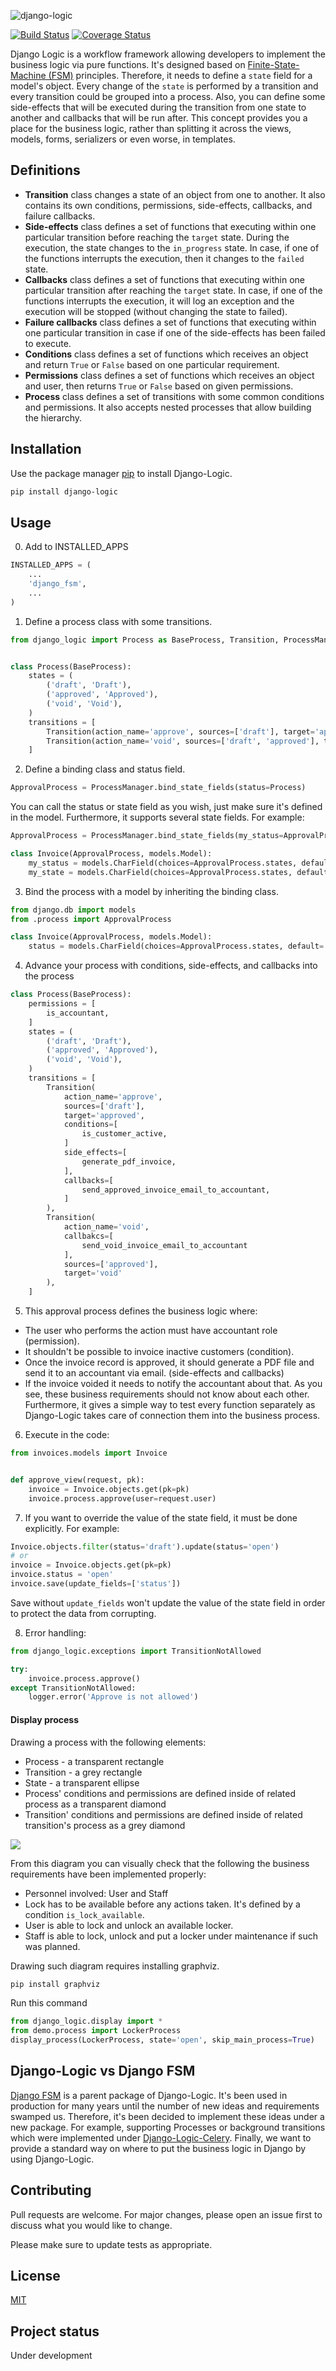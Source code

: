 ![django-logic](https://user-images.githubusercontent.com/6745569/87846635-dabb1500-c903-11ea-9fae-f1960dd2f82d.png)

[![Build Status](https://travis-ci.org/Borderless360/django-logic.svg?branch=master)](https://travis-ci.org/Borderless360/django-logic) 
[![Coverage Status](https://coveralls.io/repos/github/Borderless360/django-logic/badge.svg?branch=master)](https://coveralls.io/github/Borderless360/django-logic?branch=master)
     
Django Logic is a workflow framework allowing developers to implement the business logic via pure functions. 
It's designed based on [Finite-State-Machine (FSM)](https://en.wikipedia.org/wiki/Finite-state_machine) principles. 
Therefore, it needs to define a `state` field for a model's object. Every change of the `state` is performed by a 
transition and every transition could be grouped into a process. Also, you can define some side-effects that will be
executed during the transition from one state to another and callbacks that will be run after. 
This concept provides you a place for the business logic, rather than splitting it across the views, models, forms, 
serializers or even worse, in templates. 

## Definitions 
- **Transition** class changes a state of an object from one to another. It also contains its own conditions,
 permissions, side-effects, callbacks, and failure callbacks. 
- **Side-effects** class defines a set of functions that executing within one particular transition
 before reaching the `target` state. During the execution, the state changes to the `in_progress` state.
 In case, if one of the functions interrupts the execution, then it changes to the `failed` state.
- **Callbacks** class defines a set of functions that executing within one particular transition
 after reaching the `target` state. In case, if one of the functions interrupts the execution, it will log
 an exception and the execution will be stopped (without changing the state to failed). 
- **Failure callbacks** class defines a set of functions that executing within one particular 
transition in case if one of the side-effects has been failed to execute. 
- **Conditions** class defines a set of functions which receives an object
 and return `True` or `False` based on one particular requirement.
- **Permissions** class defines a set of functions which receives an object and user, then returns `True` or 
`False` based on given permissions.
- **Process** class defines a set of transitions with some common conditions and permissions.
It also accepts nested processes that allow building the hierarchy.

## Installation

Use the package manager [pip](https://pip.pypa.io/en/stable/) to install Django-Logic.

```bash
pip install django-logic
```

## Usage
0. Add to INSTALLED_APPS
```python
INSTALLED_APPS = (
    ...
    'django_fsm',
    ...
)
```
1. Define a process class with some transitions.
```python
from django_logic import Process as BaseProcess, Transition, ProcessManager


class Process(BaseProcess):
    states = (
        ('draft', 'Draft'),
        ('approved', 'Approved'),
        ('void', 'Void'),
    )
    transitions = [
        Transition(action_name='approve', sources=['draft'], target='approved'),
        Transition(action_name='void', sources=['draft', 'approved'], target='void'),
    ]
```
2. Define a binding class and status field. 
```python
ApprovalProcess = ProcessManager.bind_state_fields(status=Process)
```
You can call the status or state field as you wish, just make sure it's defined in the model. 
Furthermore, it supports several state fields. For example:  
```python
ApprovalProcess = ProcessManager.bind_state_fields(my_status=ApprovalProcess, my_state=LockProcess)

class Invoice(ApprovalProcess, models.Model):
    my_status = models.CharField(choices=ApprovalProcess.states, default='draft', max_length=16, blank=True)
    my_state = models.CharField(choices=ApprovalProcess.states, default='open', max_length=16, blank=True)
```

3. Bind the process with a model by inheriting the binding class.
```python
from django.db import models
from .process import ApprovalProcess

class Invoice(ApprovalProcess, models.Model):
    status = models.CharField(choices=ApprovalProcess.states, default='draft', max_length=16, blank=True)
``` 

4. Advance your process with conditions, side-effects, and callbacks into the process
```python 
class Process(BaseProcess):
    permissions = [
        is_accountant, 
    ]
    states = (
        ('draft', 'Draft'),
        ('approved', 'Approved'),
        ('void', 'Void'),
    )
    transitions = [
        Transition(
            action_name='approve',
            sources=['draft'], 
            target='approved',
            conditions=[
                is_customer_active, 
            ]
            side_effects=[
                generate_pdf_invoice, 
            ],
            callbacks=[
                send_approved_invoice_email_to_accountant, 
            ]
        ),
        Transition(
            action_name='void', 
            callbakcs=[
                send_void_invoice_email_to_accountant
            ],
            sources=['approved'],
            target='void'
        ),
    ]
```

5. This approval process defines the business logic where:
- The user who performs the action must have accountant role (permission).
- It shouldn't be possible to invoice inactive customers (condition). 
- Once the invoice record is approved, it should generate a PDF file and send it to 
an accountant via email. (side-effects  and callbacks)
- If the invoice voided it needs to notify the accountant about that.
As you see, these business requirements should not know about each other. Furthermore, it gives a simple way 
to test every function separately as Django-Logic takes care of connection them into the business process.  

6. Execute in the code:
```python
from invoices.models import Invoice


def approve_view(request, pk):
    invoice = Invoice.objects.get(pk=pk)
    invoice.process.approve(user=request.user)
``` 

7. If you want to override the value of the state field, it must be done explicitly. For example: 
```python
Invoice.objects.filter(status='draft').update(status='open')
# or 
invoice = Invoice.objects.get(pk=pk)
invoice.status = 'open'
invoice.save(update_fields=['status'])
```
Save without `update_fields` won't update the value of the state field in order to protect the data from corrupting. 

8. Error handling:
```python 
from django_logic.exceptions import TransitionNotAllowed

try:
    invoice.process.approve()
except TransitionNotAllowed:
    logger.error('Approve is not allowed') 
```

#### Display process
Drawing a process with the following elements:
- Process - a transparent rectangle 
- Transition - a grey rectangle 
- State - a transparent ellipse 
- Process' conditions and permissions are defined inside of related process as a transparent diamond
- Transition' conditions and permissions are defined inside of related transition's process as a grey diamond
   
[![][diagram-img]][diagram-img]

From this diagram you can visually check that the following the business requirements have been implemented properly:
- Personnel involved: User and Staff
- Lock has to be available before any actions taken. It's  defined by a condition  `is_lock_available`. 
- User is able to lock and unlock an available locker. 
- Staff is able to lock, unlock and put a locker under maintenance if such was planned.  

Drawing such diagram requires installing graphviz.
```bash
pip install graphviz
``` 
Run this command
```python
from django_logic.display import * 
from demo.process import LockerProcess
display_process(LockerProcess, state='open', skip_main_process=True)
```

## Django-Logic vs Django FSM 
[Django FSM](https://github.com/viewflow/django-fsm) is a parent package of Django-Logic. 
It's been used in production for many years until the number of new ideas and requirements swamped us.
Therefore, it's been decided to implement these ideas under a new package. For example, supporting Processes or 
background transitions which were implemented under [Django-Logic-Celery](https://github.com/Borderless360/django-logic-celery).
Finally, we want to provide a standard way on where to put the business logic in Django by using Django-Logic. 

## Contributing
Pull requests are welcome. For major changes, please open an issue first to discuss what you would like to change.

Please make sure to update tests as appropriate.

## License
[MIT](https://choosealicense.com/licenses/mit/)

## Project status
Under development


[diagram-img]: https://user-images.githubusercontent.com/6745569/74101382-25c24680-4b74-11ea-8767-0eabd4f27ebc.png

